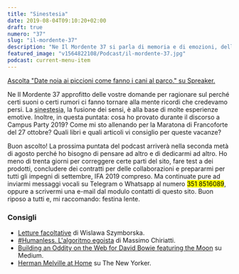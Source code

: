 ```yaml
---
title: "Sinestesia"
date: 2019-08-04T09:10:20+02:00
draft: true
numero: "37"
slug: "il-mordente-37"
description: "Ne Il Mordente 37 si parla di memoria e di emozioni, della preparazione alla Maratona di Francoforte 2019, dei miei libri per l'estate."
featured_image: "v1564822108/Podcast/il-mordente-37.jpg"
podcast: current-menu-item
---
```


<a class="spreaker-player" href="https://www.spreaker.com/episode/18582749" data-resource="episode_id=18582749" data-width="100%" data-height="200px" data-theme="light" data-playlist="false" data-playlist-continuous="false" data-autoplay="false" data-live-autoplay="false" data-chapters-image="true" data-episode-image-position="right" data-hide-logo="false" data-hide-likes="false" data-hide-comments="false" data-hide-sharing="false" data-hide-download="true">Ascolta "Date noia ai piccioni come fanno i cani al parco." su Spreaker.</a>

Ne Il Mordente 37 approfitto delle vostre domande per ragionare sul perché certi suoni o certi rumori ci fanno tornare alla mente ricordi che credevamo persi. La <abbr title="Con il termine sinestesia si fa riferimento a quelle situazioni in cui una stimolazione uditiva, olfattiva, tattile o visiva è percepita come due eventi sensoriali distinti ma conviventi.">sinestesia</abbr>, la fusione dei sensi, è alla base di molte esperienze emotive. Inoltre, in questa puntata: cosa ho provato durante il discorso a Campus Party 2019? Come mi sto allenando per la Maratona di Francoforte del 27 ottobre? Quali libri e quali articoli vi consiglio per queste vacanze?

Buon ascolto! La prossima puntata del podcast arriverà nella seconda metà di agosto perché ho bisogno di pensare ad altro e di dedicarmi ad altro. Ho meno di trenta giorni per correggere certe parti del sito, fare test a dei prodotti, concludere dei contratti per delle collaborazioni e prepararmi per tutti gli impegni di settembre, IFA 2019 compreso. Ma continuate pure ad inviarmi messaggi vocali su Telegram o Whatsapp al numero <mark>351 8516089</mark>, oppure a scrivermi una e-mail dal modulo contatti di questo sito. Buon riposo a tutti e, mi raccomando: festina lente.

### Consigli
<ul>
<li><a href=https://amzn.to/2Kf4fpV" target="_blank" rel="nofollow" title="Vedi il libro">Letture facoltative</a> di Wislawa Szymborska.</li>
<li><a href="https://amzn.to/2ZqVr5u" target="_blank" rel="nofollow" title="Vedi il libro Humanless">#Humanless. L'algoritmo egoista</a> di Massimo Chiriatti.</li>
<li><a href="https://medium.com/@leemartin/space-oddity-6bdf6109d5c" target="_blank" rel="nofollow" title="App Space Oddity">Building an Oddity on the Web for David Bowie featuring the Moon</a> su Medium.</li>
<li><a href="https://www.newyorker.com/magazine/2019/07/29/herman-melville-at-home" target="_blank" rel="nofollow" title="Herman Melville at home">Herman Melville at Home</a> su The New Yorker.</li>
</ul>